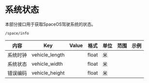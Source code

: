 # 系统状态

本部分接口用于获取SpaceOS驾驶系统的状态。

`/space/info`

| 内容     | Key            | Value | 格式  | 单位 | 范围 | 示例 |
| -------- | -------------- | ----- | ----- | ---- | ---- | ---- |
| 系统时钟 | vehicle_length |       | float | 米   |      |      |
| 系统状态 | vehicle_width  |       | float | 米   |      |      |
| 错误编码 | vehicle_height |       | float | 米   |      |      |


